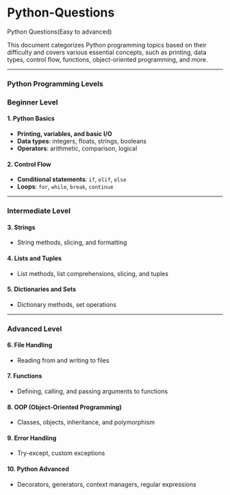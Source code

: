# Python-Questions
Python Questions(Easy to advanced)

This document categorizes Python programming topics based on their difficulty and covers various essential concepts, such as printing, data types, control flow, functions, object-oriented programming, and more.

---
### Python Programming Levels
### **Beginner Level**
#### **1. Python Basics**
- **Printing, variables, and basic I/O**
- **Data types**: integers, floats, strings, booleans
- **Operators**: arithmetic, comparison, logical

#### **2. Control Flow**
- **Conditional statements**: `if`, `elif`, `else`
- **Loops**: `for`, `while`, `break`, `continue`

---

### **Intermediate Level**
#### **3. Strings**
- String methods, slicing, and formatting

#### **4. Lists and Tuples**
- List methods, list comprehensions, slicing, and tuples

#### **5. Dictionaries and Sets**
- Dictionary methods, set operations

---

### **Advanced Level**
#### **6. File Handling**
- Reading from and writing to files

#### **7. Functions**
- Defining, calling, and passing arguments to functions

#### **8. OOP (Object-Oriented Programming)**
- Classes, objects, inheritance, and polymorphism

#### **9. Error Handling**
- Try-except, custom exceptions

#### **10. Python Advanced**
- Decorators, generators, context managers, regular expressions
